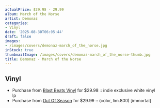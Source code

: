 ```yaml
---
actualPrice: $29.98 - 29.99
album: March of the Norse
artist: Demonaz
categories:
- Vinyl
date: '2025-08-30T06:05:44'
draft: false
images:
- /images/covers/demonaz-march_of_the_norse.jpg
inStock: true
thumbnailImage: /images/covers/demonaz-march_of_the_norse-thumb.jpg
title: Demonaz - March of the Norse
---
```


## Vinyl
* Purchase from [Blast Beats Vinyl](https://blastbeatsvinyl.com/products/demonaz-march-of-the-norse-indie-exclusive-white-vinyl-lp) for $29.98 :: indie exclusive white vinyl lp
* Purchase from [Out Of Season](https://www.outofseasonlabel.com/products/demonaz-march-of-the-norse-vinyl-lp-color-lim800) for $29.99 :: (color, lim.800) [immortal]

